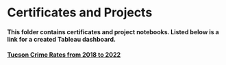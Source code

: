 # Certificates and Projects 

#### This folder contains certificates and project notebooks. Listed below is a link for a created Tableau dashboard.

#### [Tucson Crime Rates from 2018 to 2022](https://public.tableau.com/views/TucsonCrimeRatesfrom2018to2022/CrimeRatesinTucsonAZfrom2018to2022?:language=en-US&:retry=yes&:display_count=n&:origin=viz_share_link)
